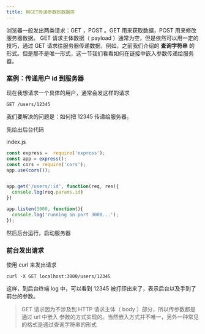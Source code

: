 ```yaml
---
title: 用GET传递参数到数据库
---
```


浏览器一般发出两类请求：GET ，POST 。GET 用来获取数据，POST 用来修改服务器数据。 GET 请求主体数据（ payload ）通常为空，但是依然可以用一定的技巧，通过 GET 请求往服务器传递数据，例如，之前我们介绍的 **查询字符串** 的形式。但是那不是唯一形式，这一节我们看看如何在链接中嵌入参数传递给服务器。

### 案例：传递用户 id 到服务器

现在我想请求一个具体的用户，通常会发这样的请求

```
GET /users/12345
```
我们要解决的问题是：如何把 12345 传递给服务器。

先给出后台代码

index.js

```js
const express =  require('express');
const app = express();
const cors = require('cors');
app.use(cors());


app.get('/users/:id', function(req, res){
  console.log(req.params.id)
})

app.listen(3000, function(){
  console.log('running on port 3000...');
});
```
然后后台运行，启动服务器

### 前台发出请求

使用 curl 来发出请求

```
curl -X GET localhost:3000/users/12345
```
这样，到后台终端 log 中，可以看到 12345 被打印出来了，表示后台以及手到了前台的参数。

> GET 请求因为不涉及到 HTTP 请求主体（ body ）部分，所以传参数都是通过 url 中嵌入 参数的方式实现的。当然嵌入方式并不唯一，另外一种常见的格式是通过查询字符串的形式
